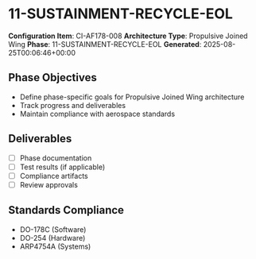 # 11-SUSTAINMENT-RECYCLE-EOL

**Configuration Item**: CI-AF178-008
**Architecture Type**: Propulsive Joined Wing
**Phase**: 11-SUSTAINMENT-RECYCLE-EOL
**Generated**: 2025-08-25T00:06:46+00:00

## Phase Objectives
- Define phase-specific goals for Propulsive Joined Wing architecture
- Track progress and deliverables
- Maintain compliance with aerospace standards

## Deliverables
- [ ] Phase documentation
- [ ] Test results (if applicable)
- [ ] Compliance artifacts
- [ ] Review approvals

## Standards Compliance
- DO-178C (Software)
- DO-254 (Hardware)
- ARP4754A (Systems)
